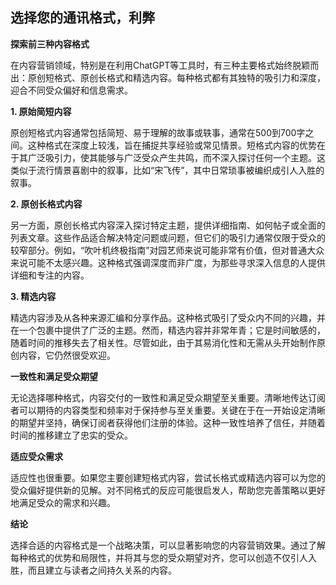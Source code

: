## 选择您的通讯格式，利弊

**探索前三种内容格式**

在内容营销领域，特别是在利用ChatGPT等工具时，有三种主要格式始终脱颖而出：原创短格式、原创长格式和精选内容。每种格式都有其独特的吸引力和深度，迎合不同受众偏好和信息需求。

**1\. 原始简短内容**

原创短格式内容通常包括简短、易于理解的故事或轶事，通常在500到700字之间。这种格式在深度上较浅，旨在捕捉共享经验或常见情景。短格式内容的优势在于其广泛吸引力，使其能够与广泛受众产生共鸣，而不深入探讨任何一个主题。这类似于流行情景喜剧中的叙事，比如“宋飞传”，其中日常琐事被编织成引人入胜的叙事。

**2\. 原创长格式内容**

另一方面，原创长格式内容深入探讨特定主题，提供详细指南、如何帖子或全面的列表文章。这些作品适合解决特定问题或问题，但它们的吸引力通常仅限于受众的较窄部分。例如，“吹叶机终极指南”对园艺师来说可能非常有价值，但对普通大众来说可能不太感兴趣。这种格式强调深度而非广度，为那些寻求深入信息的人提供详细和专注的内容。

**3\. 精选内容**

精选内容涉及从各种来源汇编和分享作品。这种格式吸引了受众内不同的兴趣，并在一个包裹中提供了广泛的主题。然而，精选内容并非常年青；它是时间敏感的，随着时间的推移失去了相关性。尽管如此，由于其易消化性和无需从头开始制作原创内容，它仍然很受欢迎。

**一致性和满足受众期望**

无论选择哪种格式，内容交付的一致性和满足受众期望至关重要。清晰地传达订阅者可以期待的内容类型和频率对于保持参与至关重要。关键在于在一开始设定清晰的期望并坚持，确保订阅者获得他们注册的体验。这种一致性培养了信任，并随着时间的推移建立了忠实的受众。

**适应受众需求**

适应性也很重要。如果您主要创建短格式内容，尝试长格式或精选内容可以为您的受众偏好提供新的见解。对不同格式的反应可能很启发人，帮助您完善策略以更好地满足受众的需求和兴趣。

**结论**

选择合适的内容格式是一个战略决策，可以显著影响您的内容营销效果。通过了解每种格式的优势和局限性，并将其与您的受众期望对齐，您可以创造不仅引人入胜，而且建立与读者之间持久关系的内容。
